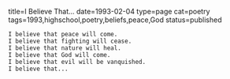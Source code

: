 title=I Believe That...
date=1993-02-04
type=page
cat=poetry
tags=1993,highschool,poetry,beliefs,peace,God
status=published
~~~~~~
I believe that peace will come.
I believe that fighting will cease.
I believe that nature will heal.
I believe that God will come.
I believe that evil will be vanquished.
I believe that...
